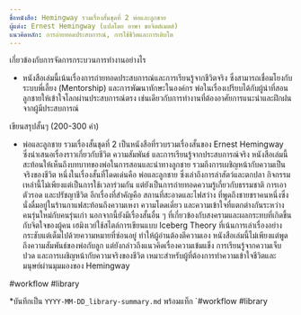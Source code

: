 ```yaml
---
ชื่อหนังสือ: Hemingway รวมเรื่องสั้นชุดที่ 2 พ่อและลูกชาย
ผู้แต่ง: Ernest Hemingway (แปลโดย อาษา ขอจิตต์เมตต์)
แนวคิดหลัก: การถ่ายทอดประสบการณ์, การใช้ชีวิตและการเติบโต
---
```

เกี่ยวข้องกับการจัดการกระบวนการทำงานอย่างไร
  - หนังสือเล่มนี้เน้นเรื่องการถ่ายทอดประสบการณ์และการเรียนรู้จากชีวิตจริง ซึ่งสามารถเชื่อมโยงกับระบบพี่เลี้ยง (Mentorship) และการพัฒนาทักษะในองค์กร พ่อในเรื่องเปรียบได้กับผู้นำที่สอนลูกชายให้เข้าใจโลกผ่านประสบการณ์ตรง เช่นเดียวกับการทำงานที่ต้องอาศัยการแนะนำและฝึกฝนจากผู้มีประสบการณ์


เขียนสรุปสั้นๆ (200-300 คำ)
 - พ่อและลูกชาย รวมเรื่องสั้นชุดที่ 2 เป็นหนังสือที่รวบรวมเรื่องสั้นของ Ernest Hemingway ซึ่งนำเสนอเรื่องราวเกี่ยวกับชีวิต ความสัมพันธ์ และการเรียนรู้จากประสบการณ์จริง หนังสือเล่มนี้สะท้อนให้เห็นถึงบทบาทของพ่อในการสอนและนำทางลูกชาย รวมถึงการเผชิญหน้ากับความเป็นจริงของชีวิต หนึ่งในเรื่องสั้นที่โดดเด่นคือ พ่อและลูกชาย ซึ่งเล่าถึงการล่าสัตว์และตกปลา กิจกรรมเหล่านี้ไม่เพียงแต่เป็นการใช้เวลาร่วมกัน แต่ยังเป็นการถ่ายทอดความรู้เกี่ยวกับธรรมชาติ การเอาตัวรอด และปรัชญาชีวิต อีกเรื่องที่สำคัญคือ สถานที่สะอาดและไฟสว่าง ที่พูดถึงชายชราคนหนึ่งซึ่งนั่งดื่มอยู่ในร้านกาแฟสะท้อนถึงความเหงา ความโดดเดี่ยว และความเข้าใจที่แตกต่างกันระหว่างคนรุ่นใหม่กับคนรุ่นเก่า นอกจากนี้ยังมีเรื่องสั้นอื่น ๆ ที่เกี่ยวข้องกับสงครามและผลกระทบที่เกิดขึ้นกับจิตใจของผู้คน เฮมิงเวย์ใช้สไตล์การเขียนแบบ Iceberg Theory ที่เน้นการเล่าเรื่องอย่างกระชับแต่เต็มไปด้วยความหมายที่ซ่อนอยู่ ทำให้ผู้อ่านต้องตีความเอง หนังสือเล่มนี้ไม่เพียงแต่พูดถึงความสัมพันธ์ของพ่อกับลูก แต่ยังกล่าวถึงแนวคิดเรื่องความเข้มแข็ง การเรียนรู้จากความเจ็บปวด และการเผชิญหน้ากับความจริงของชีวิต เหมาะสำหรับผู้ที่ต้องการทำความเข้าใจชีวิตและมนุษย์ผ่านมุมมองของ Hemingway



 #workflow #library 

 
 
 
 *บันทึกเป็น `YYYY-MM-DD_library-summary.md` พร้อมแท็ก `#workflow #library 
